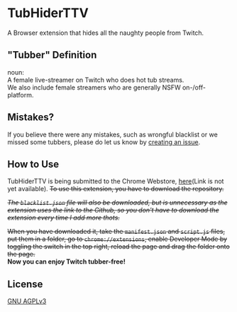 # TubHiderTTV
A Browser extension that hides all the naughty people from Twitch.
## "Tubber" Definition
noun:  
   A female live-streamer on Twitch who does hot tub streams.  
We also include female streamers who are generally NSFW on-/off-platform.
## Mistakes?
If you believe there were any mistakes, such as wrongful blacklist or we missed some tubbers, please do let us know by [creating an issue](https://github.com/atlsdev/TubHiderTTV/issues/new/choose).
## How to Use
TubHiderTTV is being submitted to the Chrome Webstore, [here](https://chrome.google.com/webstore/detail/tubhiderttv/ejanakbkdmbojlhlphcnhlbgdbmjkije)(Link is not yet available).
~~To use this extension, you have to download the repository.~~ 

~~*The `blacklist.json` file will also be downloaded, but is unnecessary as the extension uses the link to the Github, so you don't have to download the extension every time I add more thots.*~~  

~~When you have downloaded it, take the `manifest.json` and `script.js` files, put them in a folder, go to `chrome://extensions`, enable Developer Mode by toggling the switch in the top right, reload the page and drag the folder onto the page.~~  
**Now you can enjoy Twitch tubber-free!**
## License
[GNU AGPLv3](https://choosealicense.com/licenses/agpl-3.0)
